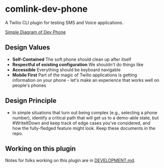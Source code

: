 # comlink-dev-phone

A Twilio CLI plugin for testing SMS and Voice applications.

[Simple Diagram of Dev Phone](https://github.com/twilio-labs/comlink-dev-phone/files/7650457/Untitled_Artwork.4.pdf)

## Design Values

* **Self-Contained** The soft phone should clean up after itself
* **Respectful of existing configuration** We shouldn't do things like
* **Accessible** Everything should be keyboard navigable
* **Mobile First** Part of the magic of Twilio applications is getting information on your phone - let's make an experience that works well on people's phones

## Design Principle

* In simple situations that turn out being complex (e.g., selecting a phone number), identify a critical path that will get us to a demo-able state, but #WriteItDown and keep track of edge cases you've considered, and how the fully-fledged feature might look. Keep these documents in the repo.

## Working on this plugin

Notes for folks working on this plugin are in [DEVELOPMENT.md](DEVELOPMENT.md).
